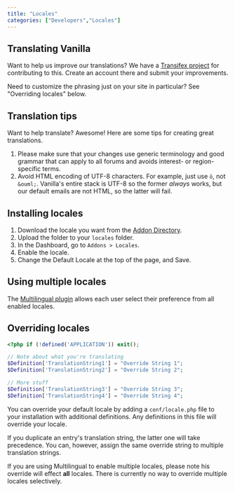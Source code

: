 ```yaml
---
title: "Locales"
categories: ["Developers","Locales"]
---
```


## Translating Vanilla

Want to help us improve our translations? We have a [Transifex project](https://www.transifex.com/projects/p/vanilla/) for contributing to this. Create an account there and submit your improvements.

Need to customize the phrasing just on your site in particular? See "Overriding locales" below.

## Translation tips

Want to help translate? Awesome! Here are some tips for creating great translations.

1. Please make sure that your changes use generic terminology and good grammar that can apply to all forums and avoids interest- or region-specific terms.
2. Avoid HTML encoding of UTF-8 characters. For example, just use `ö`, not `&ouml;`. Vanilla's entire stack is UTF-8 so the former _always_ works, but our default emails are not HTML, so the latter will fail.

## Installing locales

1. Download the locale you want from the [Addon Directory](http://vanillaforums.org/addon/browse/locales/popular/2).
2. Upload the folder to your `locales` folder.
3. In the Dashboard, go to `Addons > Locales`.
4. Enable the locale.
5. Change the Default Locale at the top of the page, and Save.

## Using multiple locales

The [Multilingual plugin](http://vanillaforums.org/addon/multilingual-plugin) allows each user select their preference from all enabled locales.

## Overriding locales

```php
<?php if (!defined('APPLICATION')) exit();

// Note about what you're translating
$Definition['TranslationString1'] = "Override String 1";
$Definition['TranslationString2'] = "Override String 2";

// More stuff
$Definition['TranslationString3'] = "Override String 3";
$Definition['TranslationString4'] = "Override String 4";
```

You can override your default locale by adding a `conf/locale.php` file to your installation with additional definitions. Any definitions in this file will override your locale.

If you duplicate an entry's translation string, the latter one will take precedence. You can, however, assign the same override string to multiple translation strings.

If you are using Multilingual to enable multiple locales, please note his override will effect **all** locales. There is currently no way to override multiple locales selectively.
